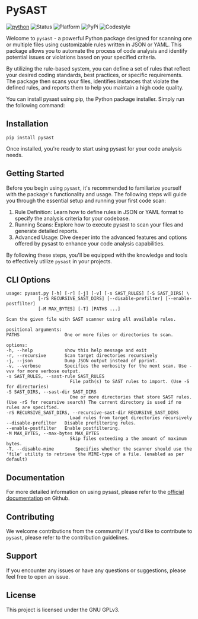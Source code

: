 # PySAST

[![python](https://img.shields.io/badge/python-3.8+-blue.svg?logo=python&labelColor=lightgrey)](https://www.python.org/downloads/)
![Status](https://img.shields.io:/static/v1?label=Status&message=Alpha-Release&color=lightgreen)
![Platform](https://img.shields.io:/static/v1?label=Platforms&message=All&color=yellowgreen)
![PyPi](https://img.shields.io:/static/v1?label=PyPi&message=1.0.2-alpha&color=lightblue)
![Codestyle](https://img.shields.io:/static/v1?label=Codestyle&message=black&color=black)

Welcome to `pysast` - a powerful Python package designed for scanning one or multiple files using customizable rules written
in JSON or YAML. This package allows you to automate the process of code analysis and identify potential issues or violations
based on your specified criteria.

By utilizing the rule-based system, you can define a set of rules that reflect your desired coding standards, best practices,
or specific requirements. The package then scans your files, identifies instances that violate the defined rules, and reports
them to help you maintain a high code quality.

You can install pysast using pip, the Python package installer. Simply run the following command:

## Installation

```shell
pip install pysast
```

Once installed, you're ready to start using pysast for your code analysis needs.

## Getting Started

Before you begin using `pysast`, it's recommended to familiarize yourself with the package's functionality and usage. The following steps will guide you through the essential setup and running your first code scan:

1. Rule Definition: Learn how to define rules in JSON or YAML format to specify the analysis criteria for your codebase.
2. Running Scans: Explore how to execute pysast to scan your files and generate detailed reports.
3. Advanced Usage: Dive deeper into the advanced features and options offered by pysast to enhance your code analysis capabilities.

By following these steps, you'll be equipped with the knowledge and tools to effectively utilize `pysast` in your projects.

## CLI Options

    usage: pysast.py [-h] [-r] [-j] [-v] [-s SAST_RULES] [-S SAST_DIRS] \
                [-rS RECURSIVE_SAST_DIRS] [--disable-prefilter] [--enable-postfilter]
                [-M MAX_BYTES] [-T] [PATHS ...]

    Scan the given file with SAST scanner using all available rules.

    positional arguments:
    PATHS                 One or more files or directories to scan.

    options:
    -h, --help            show this help message and exit
    -r, --recursive       Scan target directories recursively
    -j, --json            Dump JSON output instead of pprint.
    -v, --verbose         Specifies the verbosity for the next scan. Use -vvv for more verbose output.
    -s SAST_RULES, --sast-rule SAST_RULES
                            File path(s) to SAST rules to import. (Use -S for directories)
    -S SAST_DIRS, --sast-dir SAST_DIRS
                            One or more directories that store SAST rules. (Use -rS for recursive search) The current directory is used if no rules are specified.
    -rS RECURSIVE_SAST_DIRS, --recursive-sast-dir RECURSIVE_SAST_DIRS
                            Load rules from target directories recursively
    --disable-prefilter   Disable prefiltering rules.
    --enable-postfilter   Enable postfiltering.
    -M MAX_BYTES, --max-bytes MAX_BYTES
                            Skip files exteeding a the amount of maximum bytes.
    -T, --disable-mime        Specifies whether the scanner should use the 'file' utility to retrieve the MIME-type of a file. (enabled as per default)


## Documentation

For more detailed information on using pysast, please refer to the [official documentation](https://matrixeditor.github.io/pysast/) on Github.

## Contributing

We welcome contributions from the community! If you'd like to contribute to `pysast`, please refer to the contribution guidelines.

## Support

If you encounter any issues or have any questions or suggestions, please feel free to open an issue.

## License

This project is licensed under the GNU GPLv3.